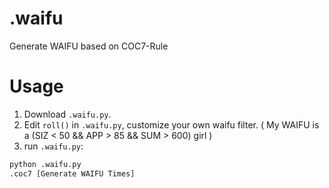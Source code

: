 # .waifu
Generate WAIFU based on COC7-Rule

# Usage
1. Download `.waifu.py`.
2. Edit `roll()` in `.waifu.py`, customize your own waifu filter. ( My WAIFU is a (SIZ < 50 && APP > 85 && SUM > 600) girl )
3. run `.waifu.py`:
```python
python .waifu.py
.coc7 [Generate WAIFU Times]
```
